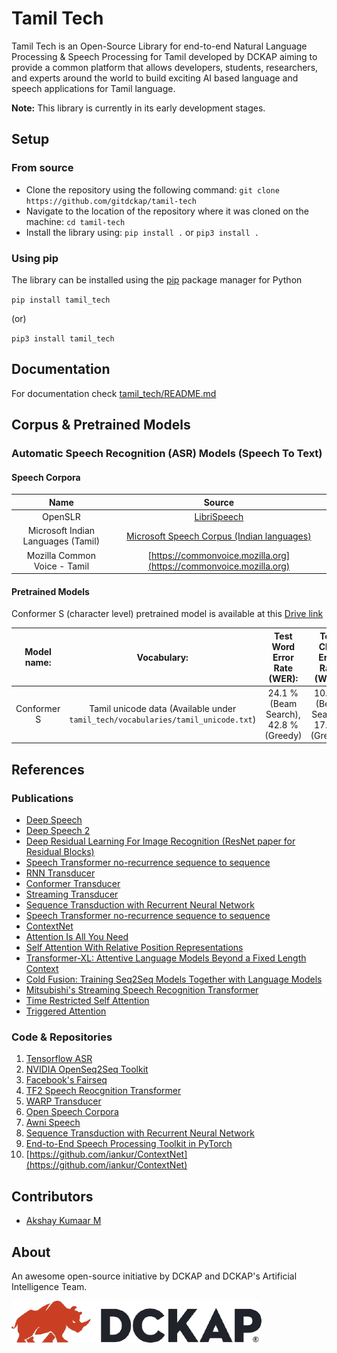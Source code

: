 # Tamil Tech

Tamil Tech is an Open-Source Library for end-to-end Natural Language Processing & Speech Processing for Tamil developed by DCKAP aiming to provide a common platform that allows developers, students, researchers, and experts around the world to build exciting AI based language and speech applications for Tamil language.

**Note:** This library is currently in its early development stages.

## Setup

### From source 

* Clone the repository using the following command: `git clone https://github.com/gitdckap/tamil-tech`
* Navigate to the location of the repository where it was cloned on the machine: `cd tamil-tech`
* Install the library using: `pip install .` or `pip3 install .`

### Using pip

The library can be installed using the [pip](https://www.google.com/url?sa=t&rct=j&q=&esrc=s&source=web&cd=&cad=rja&uact=8&ved=2ahUKEwif8Z7nr63uAhURfisKHVs0D7QQFjAAegQICBAC&url=https%3A%2F%2Fpypi.org%2Fproject%2Fpip%2F&usg=AOvVaw3bSOt-iIC9cvaKRbpvf4Yu) package manager for Python

`pip install tamil_tech`

(or)

`pip3 install tamil_tech`

## Documentation

For documentation check [tamil_tech/README.md](tamil_tech/README.md)

## Corpus & Pretrained Models

### Automatic Speech Recognition (ASR) Models (Speech To Text)

#### Speech Corpora

|               **Name**             |                                                  **Source**                                                         |
| :--------------------------------: | :-----------------------------------------------------------------------------------------------------------------: |
| OpenSLR                            |                                      [LibriSpeech](http://www.openslr.org/65)                                       |
| Microsoft Indian Languages (Tamil) | [Microsoft Speech Corpus (Indian languages)](https://msropendata.com/datasets/7230b4b1-912d-400e-be58-f84e0512985e) |
| Mozilla Common Voice - Tamil       |                      [https://commonvoice.mozilla.org](https://commonvoice.mozilla.org)                             |

#### Pretrained Models

Conformer S (character level) pretrained model is available at this [Drive link](https://drive.google.com/file/d/1thvXVQeqr0c-txBPEDvX8tNyniuo6SXW/view?usp=sharing)

| **Model name:**                 |                                 **Vocabulary:**                                   |     **Test Word Error Rate (WER):**     |           **Test Char Error Rate (WER):**        |
| :-----------------------------: | :-------------------------------------------------------------------------------: | :-------------------------------------: | :----------------------------------------------: |
| Conformer S                     |  Tamil unicode data (Available under `tamil_tech/vocabularies/tamil_unicode.txt`) |  24.1 % (Beam Search), 42.8 % (Greedy)  |       10.2 % (Beam Search), 17.1 % (Greedy)      |

## References

### Publications

* [Deep Speech](https://arxiv.org/abs/1412.5567.pdf)
* [Deep Speech 2](https://arxiv.org/pdf/1512.02595.pdf)
* [Deep Residual Learning For Image Recognition (ResNet paper for Residual Blocks)](https://arxiv.org/pdf/1512.03385.pdf)
* [Speech Transformer no-recurrence sequence to sequence](http://150.162.46.34:8080/icassp2018/ICASSP18_USB/pdfs/0005884.pdf)
* [RNN Transducer](https://arxiv.org/pdf/1211.3711.pdf)
* [Conformer Transducer](https://arxiv.org/pdf/2005.08100.pdf)
* [Streaming Transducer](https://arxiv.org/abs/1811.06621.pdf)
* [Sequence Transduction with Recurrent Neural Network](https://arxiv.org/abs/1211.3711)
* [Speech Transformer no-recurrence sequence to sequence](http://150.162.46.34:8080/icassp2018/ICASSP18_USB/pdfs/0005884.pdf)
* [ContextNet](http://arxiv.org/abs/2005.03191.pdf)
* [Attention Is All You Need](https://arxiv.org/abs/1706.03762)
* [Self Attention With Relative Position Representations](https://arxiv.org/pdf/1803.02155v2.pdf)
* [Transformer-XL: Attentive Language Models Beyond a Fixed Length Context](https://arxiv.org/pdf/1901.02860.pdf)
* [Cold Fusion: Training Seq2Seq Models Together with Language Models](https://arxiv.org/pdf/1708.06426.pdf)
* [Mitsubishi's Streaming Speech Recognition Transformer](https://www.merl.com/publications/docs/TR2020-040.pdf)
* [Time Restricted Self Attention](https://www.danielpovey.com/files/2018_icassp_attention.pdf)
* [Triggered Attention](https://www.merl.com/publications/docs/TR2019-015.pdf)

### Code & Repositories

1. [Tensorflow ASR](https://github.com/TensorSpeech/TensorFlowASR)
2. [NVIDIA OpenSeq2Seq Toolkit](https://github.com/NVIDIA/OpenSeq2Seq)
3. [Facebook's Fairseq](https://github.com/pytorch/fairseq)
4. [TF2 Speech Reocgnition Transformer](https://github.com/YoungloLee/tf2-speech-recognition-transformer)
5. [WARP Transducer](https://github.com/noahchalifour/warp-transducer)
6. [Open Speech Corpora](https://github.com/JRMeyer/open-speech-corpora)
7. [Awni Speech](https://github.com/awni/speech)
8. [Sequence Transduction with Recurrent Neural Network](https://arxiv.org/abs/1211.3711)
9. [End-to-End Speech Processing Toolkit in PyTorch](https://github.com/espnet/espnet)
10. [https://github.com/iankur/ContextNet](https://github.com/iankur/ContextNet)

## Contributors

* [Akshay Kumaar M](https://github.com/aksh-ai)

## About

An awesome open-source initiative by DCKAP and DCKAP's Artificial Intelligence Team.

![DCKAP Logo](images/DCKAP-Organization-Logo.png)
